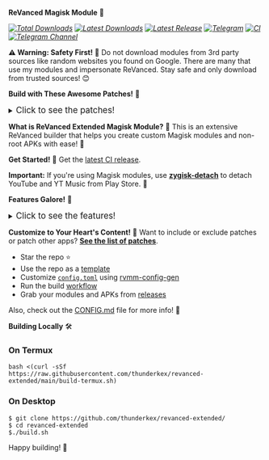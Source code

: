 **ReVanced Magisk Module** 🎉

*<h align="center">
[![Total Downloads](https://img.shields.io/github/downloads/thunderkex/revanced-extended/total?style=badge)](https://github.com/thunderkex/revanced-extended/releases)
[![Latest Downloads](https://img.shields.io/github/downloads/thunderkex/revanced-extended/latest/total?style=badge)](https://github.com/thunderkex/revanced-extended/releases/latest)
[![Latest Release](https://img.shields.io/github/v/release/thunderkex/revanced-extended?style=badge)](https://github.com/thunderkex/revanced-extended/releases/latest)
[![Telegram](https://img.shields.io/badge/Telegram-2CA5E0?style=badge&logo=telegram&logoColor=white)](https://t.me/thunderkexSupport)
[![CI](https://github.com/thunderkex/revanced-extended/actions/workflows/ci.yml/badge.svg?event=schedule)](https://github.com/thunderkex/revanced-extended/actions/workflows/ci.yml)
[![Telegram Channel](https://img.shields.io/badge/Telegram-Channel-2CA5E0?style=badge&logo=telegram&logoColor=white)](https://t.me/revancedextendedapp)
</h>*

**⚠️ Warning: Safety First!** 🚨
Do not download modules from 3rd party sources like random websites you found on Google. There are many that use my modules and impersonate ReVanced. Stay safe and only download from trusted sources! 😊

**Build with These Awesome Patches!** 🤩
<details><summary><big>Click to see the patches!</big></summary>
<ul>
  <li><a href="https://github.com/rufusin/revanced-patches">Rufusin</a> : Youtube & Youtube Music 📹</li>
  <li><a href="https://github.com/crimera/piko">Crimera</a> : Twitter/X piko 🐦</li>
  <li><a href="https://github.com/inotia00/revanced-patches">inotia00</a> : Youtube & Youtube Music 🎵</li>
</ul>
</details>

**What is ReVanced Extended Magisk Module?** 🤔
This is an extensive ReVanced builder that helps you create custom Magisk modules and non-root APKs with ease! 🎉

**Get Started!** 🚀
Get the [latest CI release](https://github.com/thunderkex/revanced-extended/releases).

**Important:** If you're using Magisk modules, use [**zygisk-detach**](https://github.com/j-hc/zygisk-detach) to detach YouTube and YT Music from Play Store. 📲

**Features Galore!** 🎊
<details><summary><big>Click to see the features!</big></summary>
<ul>
  <li>Support all present and future ReVanced and <a href="https://github.com/rufusin/revanced-patches">ReVanced Extended</a> apps 📈</li>
  <li>Can build Magisk modules and non-root APKs 📦</li>
  <li>Updated daily with the latest versions of apps and patches 📆</li>
  <li>Optimize APKs and modules for size 💻</li>
  <li>Modules:</li>
    <ul>
      <li>Recompile invalidated odex for faster usage ⚡️</li>
      <li>Receive updates from Magisk app 📲</li>
      <li>Do not break safetynet or trigger root detections 🔒</li>
      <li>Handle installation of the correct version of the stock app and all that 📈</li>
      <li>Support Magisk and KernelSU 🤝</li>
    </ul>
</ul>
</details>

**Customize to Your Heart's Content!** 🎨
Want to include or exclude patches or patch other apps? [**See the list of patches**](https://j-hc.github.io/rvmm-config-gen/).

* Star the repo ⭐️
* Use the repo as a [template](https://github.com/new?template_name=revanced-magisk-module&template_owner=j-hc)
* Customize [`config.toml`](./config.toml) using [rvmm-config-gen](https://j-hc.github.io/rvmm-config-gen/)
* Run the build [workflow](../../actions/workflows/build.yml)
* Grab your modules and APKs from [releases](../../releases)

Also, check out the [CONFIG.md](./CONFIG.md) file for more info! 📄

**Building Locally** 🛠️
### On Termux
```console
bash <(curl -sSf https://raw.githubusercontent.com/thunderkex/revanced-extended/main/build-termux.sh)
```

### On Desktop
```console
$ git clone https://github.com/thunderkex/revanced-extended/
$ cd revanced-extended
$./build.sh
```

Happy building! 🎉
